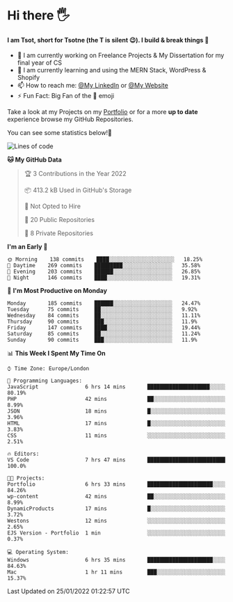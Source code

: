 # Hi there :raised_hand_with_fingers_splayed:
#### I am Tsot, short for Tsotne (the T is silent :wink:). I build & break things :space_invader:
- :telescope: I am currently working on Freelance Projects & My Dissertation for my final year of CS
- :seedling: I am currently learning and using the MERN Stack, WordPress & Shopify
- :mailbox: How to reach me: [@My LinkedIn](https://www.linkedin.com/in/tsotne-gvadzabia/) or [@My Website](https://tsotnegvadzabia.me/contact)
- :zap: Fun Fact: Big Fan of the :space_invader: emoji

Take a look at my Projects on my [Portfolio](https://tsotne.co.uk/) or for a more **up to date** experience browse my GitHub Repositories.

You can see some statistics below!:space_invader:
<!--START_SECTION:waka-->
![Lines of code](https://img.shields.io/badge/From%20Hello%20World%20I%27ve%20Written-2%20Million%20lines%20of%20code-blue)

**🐱 My GitHub Data** 

> 🏆 3 Contributions in the Year 2022
 > 
> 📦 413.2 kB Used in GitHub's Storage 
 > 
> 🚫 Not Opted to Hire
 > 
> 📜 20 Public Repositories 
 > 
> 🔑 8 Private Repositories  
 > 
**I'm an Early 🐤** 

```text
🌞 Morning    138 commits    ████░░░░░░░░░░░░░░░░░░░░░   18.25% 
🌆 Daytime    269 commits    █████████░░░░░░░░░░░░░░░░   35.58% 
🌃 Evening    203 commits    ██████░░░░░░░░░░░░░░░░░░░   26.85% 
🌙 Night      146 commits    ████░░░░░░░░░░░░░░░░░░░░░   19.31%

```
📅 **I'm Most Productive on Monday** 

```text
Monday       185 commits    ██████░░░░░░░░░░░░░░░░░░░   24.47% 
Tuesday      75 commits     ██░░░░░░░░░░░░░░░░░░░░░░░   9.92% 
Wednesday    84 commits     ██░░░░░░░░░░░░░░░░░░░░░░░   11.11% 
Thursday     90 commits     ███░░░░░░░░░░░░░░░░░░░░░░   11.9% 
Friday       147 commits    ████░░░░░░░░░░░░░░░░░░░░░   19.44% 
Saturday     85 commits     ██░░░░░░░░░░░░░░░░░░░░░░░   11.24% 
Sunday       90 commits     ███░░░░░░░░░░░░░░░░░░░░░░   11.9%

```


📊 **This Week I Spent My Time On** 

```text
⌚︎ Time Zone: Europe/London

💬 Programming Languages: 
JavaScript               6 hrs 14 mins       ████████████████████░░░░░   80.19% 
PHP                      42 mins             ██░░░░░░░░░░░░░░░░░░░░░░░   8.99% 
JSON                     18 mins             █░░░░░░░░░░░░░░░░░░░░░░░░   3.96% 
HTML                     17 mins             █░░░░░░░░░░░░░░░░░░░░░░░░   3.83% 
CSS                      11 mins             ░░░░░░░░░░░░░░░░░░░░░░░░░   2.51%

🔥 Editors: 
VS Code                  7 hrs 47 mins       █████████████████████████   100.0%

🐱‍💻 Projects: 
Portfolio                6 hrs 33 mins       █████████████████████░░░░   84.26% 
wp-content               42 mins             ██░░░░░░░░░░░░░░░░░░░░░░░   8.99% 
DynamicProducts          17 mins             █░░░░░░░░░░░░░░░░░░░░░░░░   3.72% 
Westons                  12 mins             ░░░░░░░░░░░░░░░░░░░░░░░░░   2.65% 
EJS Version - Portfolio  1 min               ░░░░░░░░░░░░░░░░░░░░░░░░░   0.37%

💻 Operating System: 
Windows                  6 hrs 35 mins       █████████████████████░░░░   84.63% 
Mac                      1 hr 11 mins        ███░░░░░░░░░░░░░░░░░░░░░░   15.37%

```


 Last Updated on 25/01/2022 01:22:57 UTC
<!--END_SECTION:waka-->
